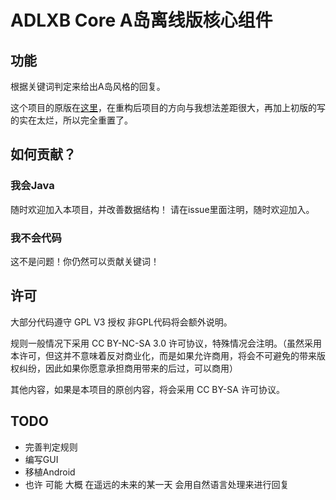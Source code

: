 # ADLXB Core A岛离线版核心组件


## 功能

根据关键词判定来给出A岛风格的回复。

这个项目的原版在[这里](https://github.com/manoil/IslandA-Simulator)，在重构后项目的方向与我想法差距很大，再加上初版的写的实在太烂，所以完全重置了。

## 如何贡献？

### 我会Java

随时欢迎加入本项目，并改善数据结构！
请在issue里面注明，随时欢迎加入。

### 我不会代码

这不是问题！你仍然可以贡献关键词！

## 许可
大部分代码遵守 GPL V3 授权 非GPL代码将会额外说明。

规则一般情况下采用 CC BY-NC-SA 3.0 许可协议，特殊情况会注明。（虽然采用本许可，但这并不意味着反对商业化，而是如果允许商用，将会不可避免的带来版权纠纷，因此如果你愿意承担商用带来的后过，可以商用）

其他内容，如果是本项目的原创内容，将会采用 CC BY-SA 许可协议。

## TODO
- 完善判定规则
- 编写GUI
- 移植Android
- 也许 可能 大概 在遥远的未来的某一天 会用自然语言处理来进行回复